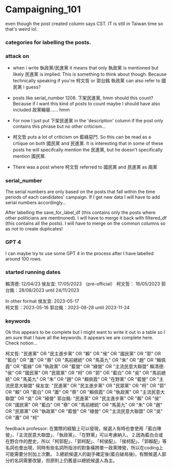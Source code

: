 # Campaigning_101

even though the post created column says CST. IT is still in Taiwan time so that's weird lol.

### categories for labelling the posts. 


### attack on 
- when i write 執政黨/民進黨 it means that only 執政黨 is mentioned but likely 民進黨 is implied. This is something to think about though. Because technically speaking if you're 柯文哲 or 郭台銘 執政黨 can also refer to 國民黨 I guess?

- posts like serial_number 1208.  下架民進黨, hmm should this count? Because if I want this kind of posts to count maybe 
I should have also included 政黨輪替...... hmm

- For now I just put 下架民進黨 in the 'description' column if the post only contains this phrase but no other
criticism... 

- 柯文哲 puts a lot of criticism on 藍綠惡鬥. So this can be read as a crtique on both 國民黨 and 民進黨. It is interesting that in some of these posts he will specifcally mention the 民進黨, but he doesn't specifically mention 國民黨.

- There was a post where 柯文哲 referred to 國民黨 and 民進黨 as 兩黨



### serial_number
The serial numbers are only based on the posts that fall within the time periods of each candidates' campaign.
If I get new data I will have to add serial numbers accordingly...

After labelling the save_for_label_df (this contains only the posts where other politicians are mentinoned). I will have to merge it back with filtered_df (this contains all the posts). I will have to merge on the common columns so as not to create duplicates!

### GPT 4 
I can maybe try to use some GPT 4 in the process after I have labelled around 100 rows. 

### started running dates 
賴清德: 12/04/23
侯友宜: 17/05/2023 （pre-official）
柯文哲： 16/05/2023
郭台銘：28/08/2023 until 24/11/2023

In other format
侯友宜: 2023-05-17         
柯文哲：2023-05-16 
郭台銘：2023-08-28  until 2023-11-24 

### keywords
Ok this appears to be complete but I might want to write it out in a table so I am sure that I have all the keywords. It appears we are 
complete here. Check notion...

柯文哲:	    "民進黨" OR "民主進步黨" OR "賴" OR "侯" OR "國民黨" OR "郭" OR "藍白" OR "蕭" OR "蔡" OR "馬前總統" OR "馬英九" OR "朱" OR "趙" OR "賴佩霞" OR "藍綠" OR "執政黨" OR "藍營" OR "綠營" OR "主流民意大聯盟"
賴清德:		"侯" OR "國民黨" OR "民眾黨" OR "柯" OR "郭" OR "藍白" OR "吳"  OR "馬前總統" OR "馬英九" OR "朱" OR "趙" OR "賴佩霞" OR "在野黨" OR "藍營" OR "主流民意大聯盟"
侯友宜:		"民進黨" OR "民主進步黨" OR "民眾黨" OR "柯" OR "郭" OR "賴" OR "藍白" OR "蕭" OR "蔡" OR "賴佩霞" OR "執政黨" OR "主流民意大聯盟" OR "吳" OR "綠營"
郭台銘:		"民進黨" OR "民主進步黨" OR "賴" OR "侯" OR "國民黨" OR "藍白" OR "蔡"  OR "馬前總統" OR "馬英九" OR "朱" OR "趙" OR "民眾黨" OR "執政黨" OR "藍營" OR "綠營" OR "主流民意大聯盟" OR "吳" OR "蕭" OR "柯"

feedback professor: 在實際的經驗上可以發現，候選人有時也會使用「藍白陣營」、「主流民意大聯盟」、「執政黨」、「在野黨」可以考慮納入。
2.因為藍白合或在野合作的歷史，所以「柯郭配」、「郭柯配」、「柯侯配」、「侯柯配」、「郭賴配」等名詞也會出現，同時有些名詞所指涉的對象橫跨單一政黨陣營，所以在coding上可能需要分別加上次數。
3.總統候選人的副手確定後(藍白破局後)，有關候選人部分的名詞需要改變，但原則上仍舊是以總統候選人為主。




